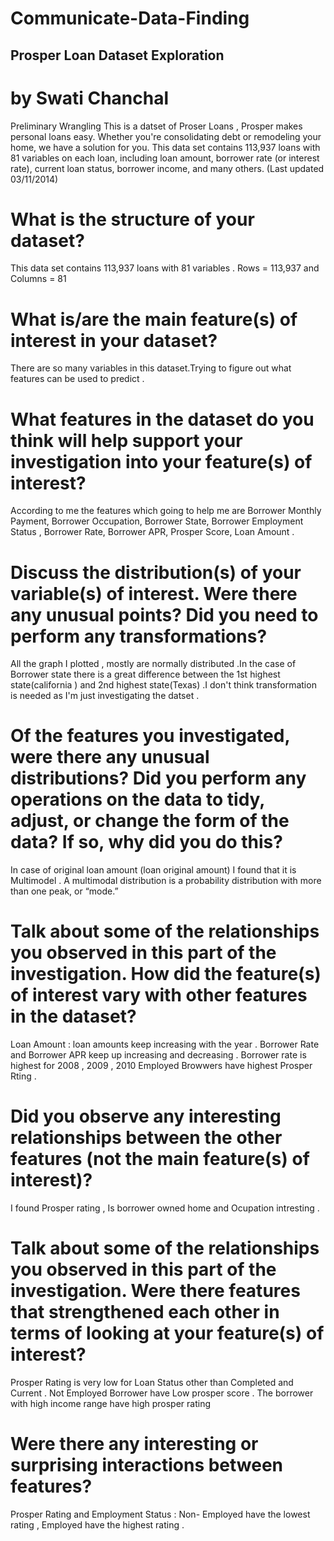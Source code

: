 # Communicate-Data-Finding
## Prosper Loan Dataset Exploration
# by Swati Chanchal
Preliminary Wrangling
This is a datset of Proser Loans , Prosper makes personal loans easy. Whether you're consolidating debt or remodeling your home, we have a solution for you. This data set contains 113,937 loans with 81 variables on each loan, including loan amount, borrower rate (or interest rate), current loan status, borrower income, and many others. (Last updated 03/11/2014)

# What is the structure of your dataset?
This data set contains 113,937 loans with 81 variables . Rows = 113,937 and Columns = 81

# What is/are the main feature(s) of interest in your dataset?
There are so many variables in this dataset.Trying to figure out what features can be used to predict .

# What features in the dataset do you think will help support your investigation into your feature(s) of interest?
According to me the features which going to help me are Borrower Monthly Payment, Borrower Occupation, Borrower State, Borrower Employment Status , Borrower Rate, Borrower APR, Prosper Score, Loan Amount .

# Discuss the distribution(s) of your variable(s) of interest. Were there any unusual points? Did you need to perform any transformations?
All the graph I plotted , mostly are normally distributed .In the case of Borrower state there is a great difference between the 1st highest state(california ) and 2nd highest state(Texas) .I don't think transformation is needed as I'm just investigating the datset .

# Of the features you investigated, were there any unusual distributions? Did you perform any operations on the data to tidy, adjust, or change the form of the data? If so, why did you do this?
In case of original loan amount (loan original amount) I found that it is Multimodel . A multimodal distribution is a probability distribution with more than one peak, or “mode.”

# Talk about some of the relationships you observed in this part of the investigation. How did the feature(s) of interest vary with other features in the dataset?
Loan Amount : loan amounts keep increasing with the year . Borrower Rate and Borrower APR keep up increasing and decreasing . Borrower rate is highest for 2008 , 2009 , 2010 Employed Browwers have highest Prosper Rting .

# Did you observe any interesting relationships between the other features (not the main feature(s) of interest)?
I found Prosper rating , Is borrower owned home and Ocupation intresting .

# Talk about some of the relationships you observed in this part of the investigation. Were there features that strengthened each other in terms of looking at your feature(s) of interest?
Prosper Rating is very low for Loan Status other than Completed and Current . Not Employed Borrower have Low prosper score . The borrower with high income range have high prosper rating

# Were there any interesting or surprising interactions between features?
Prosper Rating and Employment Status : Non- Employed have the lowest rating , Employed have the highest rating .
